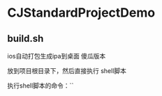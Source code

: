 # CJStandardProjectDemo

## build.sh
ios自动打包生成ipa到桌面 傻瓜版本

放到项目根目录下，然后直接执行 shell脚本

执行shell脚本的命令：``
